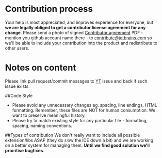 # Contribution process
Your help is most appreciated, and improves experience for everyone, but **we are legally obliged to get a contributor license agreement for any change**. Please send a photo of signed [Contributor agreement] PDF - mention you github account name there - to contribute@jetbrains.com so we'll be able to include your contribution into the product and redistribute to other users.

# Notes on content
Please link pull request/commit messages to [YT] issue and back if such issue exists.

##Code Style
* Please avoid any unnecessary changes eg. spacing, line endings, HTML formatting. Remember, these files are NOT for human consumption. We want to preserve meaningful history.
* Please try to match existing style for any particular file - formatting, spacing, naming conventions.

##Types of contribution
We don't really want to include all possible extension/libs ASAP (they do slow the IDE down a bit) and we are working on a better system for managing them. **Until we find good solution we'll prioritise bugfixes**.

[Contributor agreement]:http://www.jetbrains.org/display/IJOS/Contributor+Agreement
[YT]:https://youtrack.jetbrains.com/issues/WI?q=%23Unresolved+%23%7BPHP+lib+stubs%7D+
